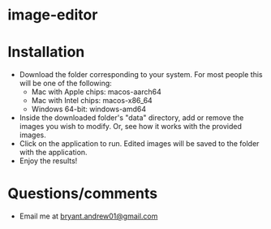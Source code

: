 # image-editor

# Installation

- Download the folder corresponding to your system. For most people this will be one of the following:
    - Mac with Apple chips: macos-aarch64
    - Mac with Intel chips: macos-x86_64
    - Windows 64-bit: windows-amd64
- Inside the downloaded folder's "data" directory, add or remove the images you wish to modify. Or, see how it works with the provided images.
- Click on the application to run. Edited images will be saved to the folder with the application.
- Enjoy the results!

# Questions/comments

- Email me at bryant.andrew01@gmail.com


